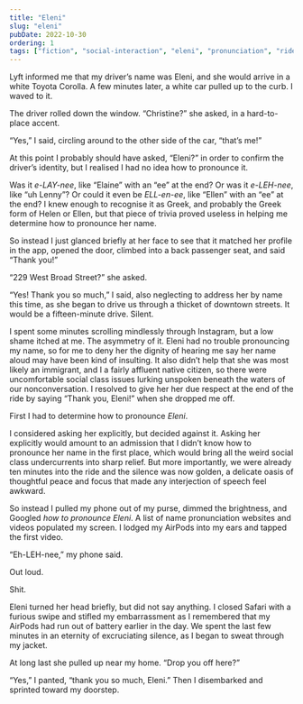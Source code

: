 ```yaml
---
title: "Eleni"
slug: "eleni"
pubDate: 2022-10-30
ordering: 1
tags: ["fiction", "social-interaction", "eleni", "pronunciation", "ridesharing", "west-broad-street", "embarrassment", "awkward"]
---
```


<span class="small-caps">Lyft informed me</span> that my driver’s name was Eleni, and she would arrive in a white Toyota Corolla. A few minutes later, a white car pulled up to the curb. I waved to it.

The driver rolled down the window. “Christine?” she asked, in a hard-to-place accent.

“Yes,” I said, circling around to the other side of the car, “that’s me!”

At this point I probably should have asked, “Eleni?” in order to confirm the driver’s identity, but I realised I had no idea how to pronounce it.

Was it _e-LAY-nee_, like “Elaine” with an “ee” at the end? Or was it _e-LEH-nee_, like “uh Lenny”? Or could it even be _ELL-en-ee_, like “Ellen” with an “ee” at the end? I knew enough to recognise it as Greek, and probably the Greek form of Helen or Ellen, but that piece of trivia proved useless in helping me determine how to pronounce her name.

So instead I just glanced briefly at her face to see that it matched her profile in the app, opened the door, climbed into a back passenger seat, and said “Thank you!”

“229 West Broad Street?” she asked.

“Yes! Thank you so much,” I said, also neglecting to address her by name this time, as she began to drive us through a thicket of downtown streets. It would be a fifteen-minute drive. Silent.

I spent some minutes scrolling mindlessly through Instagram, but a low shame itched at me. The asymmetry of it. Eleni had no trouble pronouncing my name, so for me to deny her the dignity of hearing me say her name aloud may have been kind of insulting. It also didn’t help that she was most likely an immigrant, and I a fairly affluent native citizen, so there were uncomfortable social class issues lurking unspoken beneath the waters of our nonconversation. I resolved to give her her due respect at the end of the ride by saying “Thank you, Eleni!” when she dropped me off.

First I had to determine how to pronounce _Eleni_.

I considered asking her explicitly, but decided against it. Asking her explicitly would amount to an admission that I didn’t know how to pronounce her name in the first place, which would bring all the weird social class undercurrents into sharp relief. But more importantly, we were already ten minutes into the ride and the silence was now golden, a delicate oasis of thoughtful peace and focus that made any interjection of speech feel awkward.

So instead I pulled my phone out of my purse, dimmed the brightness, and Googled _how to pronounce Eleni_. A list of name pronunciation websites and videos populated my screen. I lodged my AirPods into my ears and tapped the first video.

“Eh-LEH-nee,” my phone said.

Out loud.

Shit.

Eleni turned her head briefly, but did not say anything. I closed Safari with a furious swipe and stifled my embarrassment as I remembered that my AirPods had run out of battery earlier in the day. We spent the last few minutes in an eternity of excruciating silence, as I began to sweat through my jacket.

At long last she pulled up near my home. “Drop you off here?”

“Yes,” I panted, “thank you so much, Eleni.” Then I disembarked and sprinted toward my doorstep.
